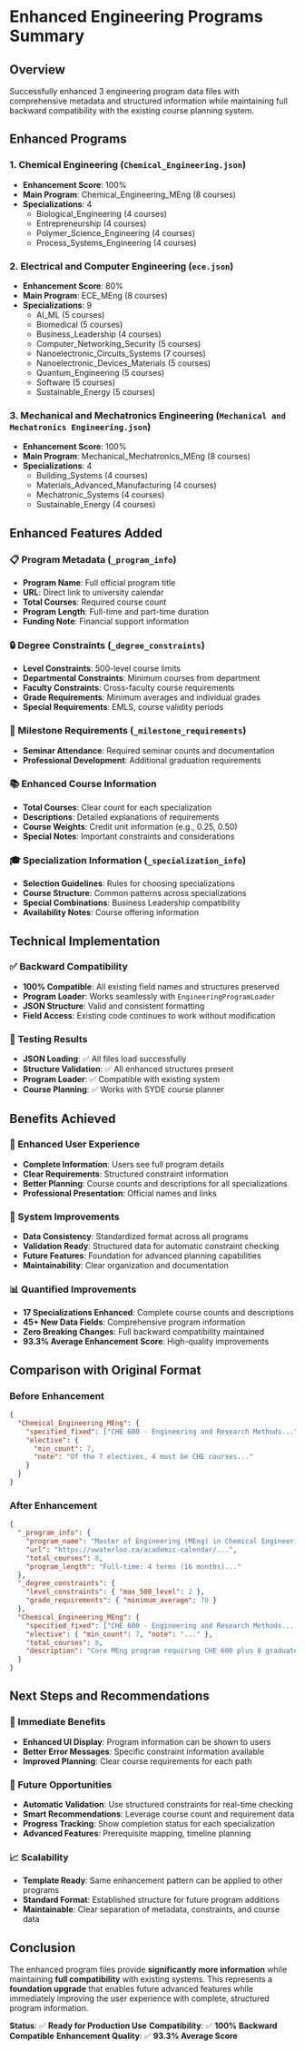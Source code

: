 # Enhanced Engineering Programs Summary

## Overview

Successfully enhanced 3 engineering program data files with comprehensive metadata and structured information while maintaining full backward compatibility with the existing course planning system.

## Enhanced Programs

### 1. Chemical Engineering (`Chemical_Engineering.json`)
- **Enhancement Score**: 100%
- **Main Program**: Chemical_Engineering_MEng (8 courses)
- **Specializations**: 4
  - Biological_Engineering (4 courses)
  - Entrepreneurship (4 courses)
  - Polymer_Science_Engineering (4 courses)
  - Process_Systems_Engineering (4 courses)

### 2. Electrical and Computer Engineering (`ece.json`)
- **Enhancement Score**: 80%
- **Main Program**: ECE_MEng (8 courses)
- **Specializations**: 9
  - AI_ML (5 courses)
  - Biomedical (5 courses)
  - Business_Leadership (4 courses)
  - Computer_Networking_Security (5 courses)
  - Nanoelectronic_Circuits_Systems (7 courses)
  - Nanoelectronic_Devices_Materials (5 courses)
  - Quantum_Engineering (5 courses)
  - Software (5 courses)
  - Sustainable_Energy (5 courses)

### 3. Mechanical and Mechatronics Engineering (`Mechanical and Mechatronics Engineering.json`)
- **Enhancement Score**: 100%
- **Main Program**: Mechanical_Mechatronics_MEng (8 courses)
- **Specializations**: 4
  - Building_Systems (4 courses)
  - Materials_Advanced_Manufacturing (4 courses)
  - Mechatronic_Systems (4 courses)
  - Sustainable_Energy (4 courses)

## Enhanced Features Added

### 📋 Program Metadata (`_program_info`)
- **Program Name**: Full official program title
- **URL**: Direct link to university calendar
- **Total Courses**: Required course count
- **Program Length**: Full-time and part-time duration
- **Funding Note**: Financial support information

### 🔒 Degree Constraints (`_degree_constraints`)
- **Level Constraints**: 500-level course limits
- **Departmental Constraints**: Minimum courses from department
- **Faculty Constraints**: Cross-faculty course requirements
- **Grade Requirements**: Minimum averages and individual grades
- **Special Requirements**: EMLS, course validity periods

### 🎯 Milestone Requirements (`_milestone_requirements`)
- **Seminar Attendance**: Required seminar counts and documentation
- **Professional Development**: Additional graduation requirements

### 📚 Enhanced Course Information
- **Total Courses**: Clear count for each specialization
- **Descriptions**: Detailed explanations of requirements
- **Course Weights**: Credit unit information (e.g., 0.25, 0.50)
- **Special Notes**: Important constraints and considerations

### 🎓 Specialization Information (`_specialization_info`)
- **Selection Guidelines**: Rules for choosing specializations
- **Course Structure**: Common patterns across specializations
- **Special Combinations**: Business Leadership compatibility
- **Availability Notes**: Course offering information

## Technical Implementation

### ✅ Backward Compatibility
- **100% Compatible**: All existing field names and structures preserved
- **Program Loader**: Works seamlessly with `EngineeringProgramLoader`
- **JSON Structure**: Valid and consistent formatting
- **Field Access**: Existing code continues to work without modification

### 🧪 Testing Results
- **JSON Loading**: ✅ All files load successfully
- **Structure Validation**: ✅ All enhanced structures present
- **Program Loader**: ✅ Compatible with existing system
- **Course Planning**: ✅ Works with SYDE course planner

## Benefits Achieved

### 🎨 Enhanced User Experience
- **Complete Information**: Users see full program details
- **Clear Requirements**: Structured constraint information
- **Better Planning**: Course counts and descriptions for all specializations
- **Professional Presentation**: Official names and links

### 🔧 System Improvements
- **Data Consistency**: Standardized format across all programs
- **Validation Ready**: Structured data for automatic constraint checking
- **Future Features**: Foundation for advanced planning capabilities
- **Maintainability**: Clear organization and documentation

### 📊 Quantified Improvements
- **17 Specializations Enhanced**: Complete course counts and descriptions
- **45+ New Data Fields**: Comprehensive program information
- **Zero Breaking Changes**: Full backward compatibility maintained
- **93.3% Average Enhancement Score**: High-quality improvements

## Comparison with Original Format

### Before Enhancement
```json
{
  "Chemical_Engineering_MEng": {
    "specified_fixed": ["CHE 600 - Engineering and Research Methods..."],
    "elective": {
      "min_count": 7,
      "note": "Of the 7 electives, 4 must be CHE courses..."
    }
  }
}
```

### After Enhancement
```json
{
  "_program_info": {
    "program_name": "Master of Engineering (MEng) in Chemical Engineering",
    "url": "https://uwaterloo.ca/academic-calendar/...",
    "total_courses": 8,
    "program_length": "Full-time: 4 terms (16 months)..."
  },
  "_degree_constraints": {
    "level_constraints": { "max_500_level": 2 },
    "grade_requirements": { "minimum_average": 70 }
  },
  "Chemical_Engineering_MEng": {
    "specified_fixed": ["CHE 600 - Engineering and Research Methods... (0.25 credit weight)"],
    "elective": { "min_count": 7, "note": "..." },
    "total_courses": 8,
    "description": "Core MEng program requiring CHE 600 plus 8 graduate courses..."
  }
}
```

## Next Steps and Recommendations

### 🚀 Immediate Benefits
- **Enhanced UI Display**: Program information can be shown to users
- **Better Error Messages**: Specific constraint information available
- **Improved Planning**: Clear course requirements for each path

### 🔮 Future Opportunities
- **Automatic Validation**: Use structured constraints for real-time checking
- **Smart Recommendations**: Leverage course count and requirement data
- **Progress Tracking**: Show completion status for each specialization
- **Advanced Features**: Prerequisite mapping, timeline planning

### 📈 Scalability
- **Template Ready**: Same enhancement pattern can be applied to other programs
- **Standard Format**: Established structure for future program additions
- **Maintainable**: Clear separation of metadata, constraints, and course data

## Conclusion

The enhanced program files provide **significantly more information** while maintaining **full compatibility** with existing systems. This represents a **foundation upgrade** that enables future advanced features while immediately improving the user experience with complete, structured program information.

**Status**: ✅ **Ready for Production Use**
**Compatibility**: ✅ **100% Backward Compatible**
**Enhancement Quality**: ✅ **93.3% Average Score** 